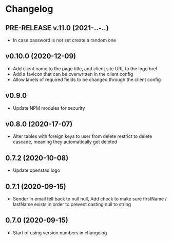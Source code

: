 # Changelog

## PRE-RELEASE v.11.0 (2021-..-..)
* In case password is not set create a random one

## v0.10.0 (2020-12-09)
* Add client name to the page title, and client site URL to the logo href
* Add a favicon that can be overwritten in the client config
* Allow labels of required fields to be changed through the client config

## v0.9.0
* Update NPM modules for security

## v0.8.0 (2020-17-07)

* Alter tables with foreign keys to user from delete restrict to delete cascade, meaning they automatically get deleted

## 0.7.2 (2020-10-08)
* Update openstad logo

## 0.7.1 (2020-09-15)
* Sender in email fell back to null null, Add check to make sure firstName / lastName exists in order to prevent casting null to string

## 0.7.0 (2020-09-15)
* Start of using version numbers in changelog
